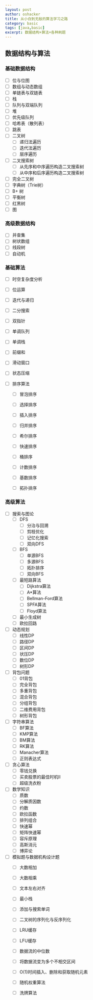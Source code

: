 ```yaml
---
layout: post 
author: oshacker
title: 从小白到无敌的算法学习之路
category: basic
tags: [java,basic]
excerpt: 数据结构+算法+各种刷题
---
```


## 数据结构与算法

### 基础数据结构

- [ ] 位与位图
- [ ] 数组与动态数组
- [ ] 单链表与双链表
- [ ] 栈
- [ ] 队列与双端队列
- [ ] 堆
- [ ] 优先级队列
- [ ] 哈希表（散列表）
- [ ] 跳表
- [ ] 二叉树
  - [ ] 递归法遍历
  - [ ] 迭代法遍历
  - [ ] 层序遍历
- [ ] 二叉搜索树
  - [ ] 从先序和中序遍历构造二叉搜索树
  - [ ] 从中序和后序遍历构造二叉搜索树
- [ ] 完全二叉树
- [ ] 字典树（Trie树）
- [ ] B+ 树
- [ ] 平衡树
- [ ] 红黑树
- [ ] 图

### 高级数据结构

- [ ] 并查集
- [ ] 树状数组
- [ ] 线段树
- [ ] 自动机

### 基础算法

- [ ] 时空复杂度分析

- [ ] 位运算

- [ ] 迭代与递归

- [ ] 二分搜索

- [ ] 双指针

- [ ] 单调队列

- [ ] 单调栈

- [ ] 前缀和

- [ ] 滑动窗口

- [ ] 状态压缩

- [ ] 排序算法

  - [ ] 冒泡排序

  - [ ] 选择排序
  - [ ] 插入排序
  - [ ] 归并排序
  - [ ] 希尔排序
  - [ ] 快速排序
  - [ ] 桶排序
  - [ ] 计数排序
  - [ ] 基数排序
  - [ ] 拓扑排序

### 高级算法

- [ ] 搜索与图论
  - [ ] DFS
    - [ ] 分治与回溯
    - [ ] 剪枝优化
    - [ ] 记忆化搜索
    - [ ] 双向DFS
  - [ ] BFS
    - [ ] 单源BFS
    - [ ] 多源BFS
    - [ ] 拓扑排序
    - [ ] 双向BFS
  - [ ] 最短路算法
    - [ ] Dijkstra算法
    - [ ] A*算法
    - [ ] Bellman-Ford算法
    - [ ] SPFA算法
    - [ ] Floyd算法
  - [ ] 最小生成树
  - [ ] 欧拉回路
- [ ] 动态规划
  - [ ] 线性DP
  - [ ] 路径DP
  - [ ] 区间DP
  - [ ] 状压DP
  - [ ] 数位DP
  - [ ] 树形DP
- [ ] 背包问题
  - [ ] 01背包
  - [ ] 完全背包
  - [ ] 多重背包
  - [ ] 混合背包
  - [ ] 分组背包
  - [ ] 二维费用背包
  - [ ] 树形背包
- [ ] 字符串算法
  - [ ] BF算法
  - [ ] KMP算法
  - [ ] BM算法
  - [ ] RK算法
  - [ ] Manacher算法
  - [ ] 正则表达式
- [ ] 贪心算法
  - [ ] 零钱兑换
  - [ ] 买卖股票的最佳时机II
  - [ ] 超级洗衣粉
- [ ] 数学知识
  - [ ] 质数
  - [ ] 分解质因数
  - [ ] 约数
  - [ ] 欧拉函数
  - [ ] 排列组合
  - [ ] 快速幂
  - [ ] 矩阵快速幂
  - [ ] 容斥原理
  - [ ] 高斯消元
  - [ ] 博弈论
- [ ] 模拟题与数据机构设计题
  - [ ] 大数相加
  - [ ] 大数相乘
  - [ ] 文本左右对齐
  - [ ] 最小栈
  - [ ] 添加与搜索单词
  - [ ] 二叉树的序列化与反序列化
  - [ ] LRU缓存
  - [ ] LFU缓存
  - [ ] 数据流的中位数
  - [ ] 将数据流变为多个不相交区间
  - [ ] O(1)时间插入、删除和获取随机元素
  - [ ] 随机权重算法
  - [ ] 洗牌算法









